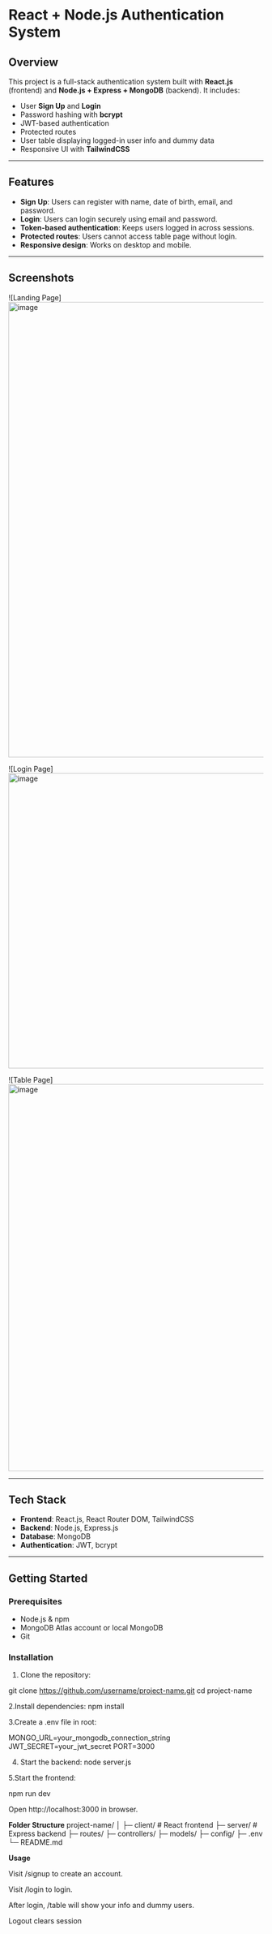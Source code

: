 # React + Node.js Authentication System

## Overview
This project is a full-stack authentication system built with **React.js** (frontend) and **Node.js + Express + MongoDB** (backend). It includes:

- User **Sign Up** and **Login**
- Password hashing with **bcrypt**
- JWT-based authentication
- Protected routes
- User table displaying logged-in user info and dummy data
- Responsive UI with **TailwindCSS**

---

## Features
- **Sign Up**: Users can register with name, date of birth, email, and password.
- **Login**: Users can login securely using email and password.
- **Token-based authentication**: Keeps users logged in across sessions.
- **Protected routes**: Users cannot access table page without login.
- **Responsive design**: Works on desktop and mobile.

---

## Screenshots
![Landing Page]<img width="949" height="898" alt="image" src="https://github.com/user-attachments/assets/e5ec59d4-5a23-4840-b2c8-89d22b3b9e03" />

![Login Page]<img width="735" height="582" alt="image" src="https://github.com/user-attachments/assets/c586233d-a1be-48a9-8d2b-4176cba53b2f" />

![Table Page]<img width="944" height="763" alt="image" src="https://github.com/user-attachments/assets/b55d3237-d7e2-4ea0-a554-33b1a91e75e9" />


---

## Tech Stack
- **Frontend**: React.js, React Router DOM, TailwindCSS
- **Backend**: Node.js, Express.js
- **Database**: MongoDB
- **Authentication**: JWT, bcrypt

---

## Getting Started

### Prerequisites
- Node.js & npm
- MongoDB Atlas account or local MongoDB
- Git

### Installation

1. Clone the repository:

git clone https://github.com/username/project-name.git
cd project-name

2.Install dependencies:
npm install

3.Create a .env file in root:

MONGO_URL=your_mongodb_connection_string
JWT_SECRET=your_jwt_secret
PORT=3000

4. Start the backend:
node server.js

5.Start the frontend:

npm run dev

Open http://localhost:3000 in browser.

**Folder Structure**
project-name/
│
├─ client/          # React frontend
├─ server/          # Express backend
├─ routes/
├─ controllers/
├─ models/
├─ config/
├─ .env            
└─ README.md

**Usage**

Visit /signup to create an account.

Visit /login to login.

After login, /table will show your info and dummy users.

Logout clears session
